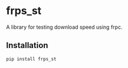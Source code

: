 # frps_st

A library for testing download speed using frpc.

## Installation

```bash
pip install frps_st
